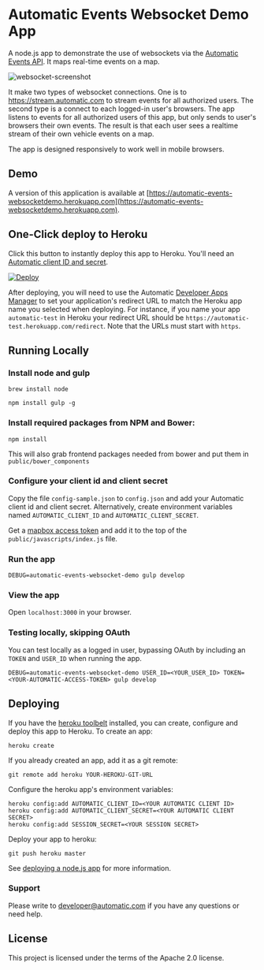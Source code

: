 # Automatic Events Websocket Demo App

A node.js app to demonstrate the use of websockets via the [Automatic Events API](https://developer.automatic.com/api-reference/#real-time-events). It maps real-time events on a map.

![websocket-screenshot](https://cloud.githubusercontent.com/assets/96217/9145466/77c7143e-3d09-11e5-9228-e03d34f2c9ef.png)

It make two types of websocket connections. One is to https://stream.automatic.com to stream events for all authorized users. The second type is a connect to each logged-in user's browsers. The app listens to events for all authorized users of this app, but only sends to user's browsers their own events. The result is that each user sees a realtime stream of their own vehicle events on a map.

The app is designed responsively to work well in mobile browsers.

## Demo

A version of this application is available at [https://automatic-events-websocketdemo.herokuapp.com](https://automatic-events-websocketdemo.herokuapp.com).

## One-Click deploy to Heroku

Click this button to instantly deploy this app to Heroku. You'll need an [Automatic client ID and secret](http://developer.automatic.com).

[![Deploy](https://www.herokucdn.com/deploy/button.png)](https://heroku.com/deploy)

After deploying, you will need to use the Automatic [Developer Apps Manager](https://developer.automatic.com/my-apps/) to set your application's redirect URL to match the Heroku app name you selected when deploying. For instance, if you name your app `automatic-test` in Heroku your redirect URL should be `https://automatic-test.herokuapp.com/redirect`. Note that the URLs must start with `https`.


## Running Locally

### Install node and gulp

    brew install node

    npm install gulp -g

### Install required packages from NPM and Bower:

    npm install

This will also grab frontend packages needed from bower and put them in `public/bower_components`

### Configure your client id and client secret

Copy the file `config-sample.json` to `config.json` and add your Automatic client id and client secret.  Alternatively, create environment variables named `AUTOMATIC_CLIENT_ID` and `AUTOMATIC_CLIENT_SECRET`.

Get a [mapbox access token](https://www.mapbox.com/signup/) and add it to the top of the `public/javascripts/index.js` file.

### Run the app

    DEBUG=automatic-events-websocket-demo gulp develop

### View the app

Open `localhost:3000` in your browser.

### Testing locally, skipping OAuth

You can test locally as a logged in user, bypassing OAuth by including an `TOKEN` and `USER_ID` when running the app.

    DEBUG=automatic-events-websocket-demo USER_ID=<YOUR_USER_ID> TOKEN=<YOUR-AUTOMATIC-ACCESS-TOKEN> gulp develop

## Deploying

If you have the [heroku toolbelt](https://toolbelt.heroku.com/) installed, you can create, configure and deploy this app to Heroku.  To create an app:

    heroku create

If you already created an app, add it as a git remote:

    git remote add heroku YOUR-HEROKU-GIT-URL

Configure the heroku app's environment variables:

    heroku config:add AUTOMATIC_CLIENT_ID=<YOUR AUTOMATIC CLIENT ID>
    heroku config:add AUTOMATIC_CLIENT_SECRET=<YOUR AUTOMATIC CLIENT SECRET>
    heroku config:add SESSION_SECRET=<YOUR SESSION SECRET>

Deploy your app to heroku:

    git push heroku master

See [deploying a node.js app](https://devcenter.heroku.com/articles/getting-started-with-nodejs#introduction) for more information.

### Support

Please write to developer@automatic.com if you have any questions or need help.

## License

This project is licensed under the terms of the Apache 2.0 license.
